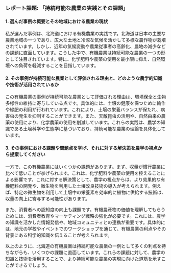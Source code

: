 ### レポート課題: 「持続可能な農業の実践とその課題」

#### 1. 選んだ事例の概要とその地域における農業の現状

私が選んだ事例は、北海道における有機農業の実践です。北海道は日本の主要な農業地域の一つであり、広大な土地と冷涼な気候を活かして多様な農作物が栽培されています。しかし、近年の気候変動や農業従事者の高齢化、農地の減少などの課題に直面しています。こうした中で、有機農業は持続可能な農業の一つの形として注目されています。特に、化学肥料や農薬の使用を最小限に抑え、自然環境への負荷を軽減することを目指しています。

#### 2. その事例が持続可能な農業として評価される理由と、どのような農学的知識や技術が活用されているか

この有機農業の事例が持続可能な農業として評価される理由は、環境保全と生物多様性の維持に寄与している点です。具体的には、土壌の健康を保つために輪作や緑肥の利用が行われています。これにより、土壌の栄養バランスが保たれ、病害虫の発生を抑制することができます。また、天敵昆虫の活用や、自然由来の農薬の使用により、化学農薬の使用を削減しています。これらの実践は、農学の知識である土壌科学や生態学に基づいており、持続可能な農業の理論を具体化しています。

#### 3. その事例における課題や問題点を挙げ、それに対する解決策を農学の視点から提案してください

一方で、この有機農業にはいくつかの課題があります。まず、収量が慣行農業に比べて低いことが挙げられます。これは、化学肥料や農薬の使用を控えることによる影響です。これに対する解決策として、農学の視点からは、より効果的な有機肥料の開発や、微生物を利用した土壌改良技術の導入が考えられます。例えば、特定の微生物を利用して土壌中の栄養素を効率的に植物に供給する技術は、収量の向上に寄与する可能性があります。

また、消費者への認知度の向上も課題です。有機農産物の価値を理解してもらうためには、消費者教育やマーケティング戦略の強化が必要です。これには、農学の知識を活かした情報発信や、地域コミュニティとの連携が重要です。具体的には、地元の学校やイベントでのワークショップを通じて、有機農業の利点やその背景にある科学的知識を伝えることが考えられます。

以上のように、北海道の有機農業は持続可能な農業の一例として多くの利点を持ちながらも、いくつかの課題に直面しています。これらの課題に対して、農学の知識と技術を活用することで、より持続可能な農業の実現に向けた道筋を示すことができるでしょう。